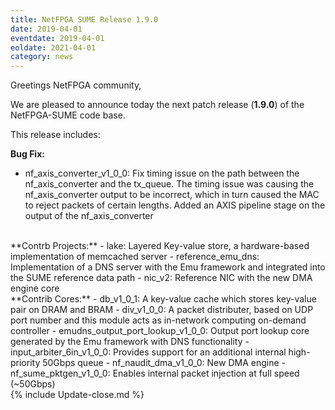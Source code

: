 ```yaml
---
title: NetFPGA SUME Release 1.9.0
date: 2019-04-01
eventdate: 2019-04-01
eoldate: 2021-04-01
category: news
---
```


Greetings NetFPGA community,

We are pleased to announce today the next patch release (**1.9.0**) of the NetFPGA-SUME code base.

This release includes:

**Bug Fix:**
- nf_axis_converter_v1_0_0: Fix timing issue on the path between the nf_axis_converter and the tx_queue. The timing issue was causing the nf_axis_converter output to be incorrect, which in turn caused the MAC to reject packets of certain lengths. Added an AXIS pipeline stage on the output of the nf_axis_converter

<br>
**Contrb Projects:**
- lake: Layered Key-value store, a hardware-based implementation of memcached server
- reference_emu_dns: Implementation of a DNS server with the Emu framework and integrated into the SUME reference data path
- nic_v2: Reference NIC with the new DMA engine core

<br>
**Contrib Cores:**
- db_v1_0_1: A key-value cache which stores key-value pair on DRAM and BRAM
- div_v1_0_0: A packet distributer, based on UDP port number and this module acts as in-network computing on-demand controller
- emudns_output_port_lookup_v1_0_0: Output port lookup core generated by the Emu framework with DNS functionality
- input_arbiter_6in_v1_0_0: Provides support for an additional internal high-priority 50Gbps queue
- nf_naudit_dma_v1_0_0: New DMA engine
- nf_sume_pktgen_v1_0_0: Enables internal packet injection at full speed (~50Gbps)

<br>
{% include Update-close.md %}

